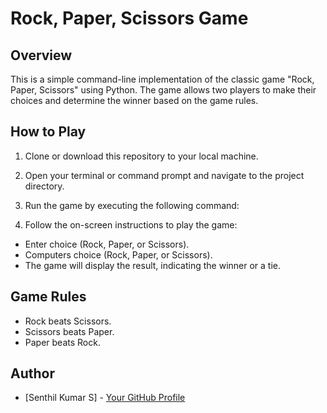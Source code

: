 # Rock, Paper, Scissors Game

## Overview
This is a simple command-line implementation of the classic game "Rock, Paper, Scissors" using Python. The game allows two players to make their choices and determine the winner based on the game rules.

## How to Play
1. Clone or download this repository to your local machine.

2. Open your terminal or command prompt and navigate to the project directory.

3. Run the game by executing the following command:

4. Follow the on-screen instructions to play the game:
- Enter choice (Rock, Paper, or Scissors).
- Computers choice (Rock, Paper, or Scissors).
- The game will display the result, indicating the winner or a tie.

## Game Rules
- Rock beats Scissors.
- Scissors beats Paper.
- Paper beats Rock.

## Author
- [Senthil Kumar S] - [Your GitHub Profile](https://github.com/senthilkumar21)


